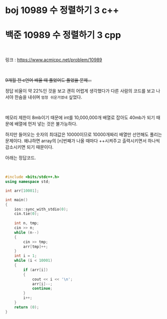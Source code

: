 # boj 10989 수 정렬하기 3 c++

# 백준 10989 수 정렬하기 3 cpp



<br>



링크 : https://www.acmicpc.net/problem/10989



<br>



<del>9개월 전 c언어 배울 때 풀었어도 풀었을 문제...</del>

정답 비율이 약 22%인 것을 보고 괜히 어렵게 생각했다가 다른 사람의 코드를 보고 나서야 한숨을 내쉬며 `엄청 쉬운거였네` 싶었다.



<br>



메모리 제한이 8mb이기 때문에 int를 10,000,000개 배열로 잡아도 40mb가 되기 때문에 배열에 먼저 넣는 것은 불가능하다. 

하지만 들어오는 숫자의 최대값은 10000이므로 10000개짜리 배열만 선언해도 풀리는 문제이다. 왜냐하면 array의 [n]번째가 나올 때마다 ++시켜주고 출력시키면서 하나씩 감소시키면 되기 때문이다.

아래는 정답코드. 



<br>



```c++
#include <bits/stdc++.h>
using namespace std;

int arr[10001];

int main()
{
    ios::sync_with_stdio(0);
    cin.tie(0);
    
    int n, tmp;
    cin >> n;
    while (n--)
    {
        cin >> tmp;
        arr[tmp]++;
    }
    int i = 1;
    while (i < 10001)
    {
        if (arr[i])
        {
            cout << i << '\n';
            arr[i]--;
            continue;
        }
        i++;
    }
    return (0);
}
```



<br>

